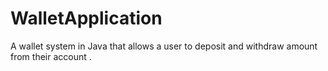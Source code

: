 # WalletApplication
A wallet system in Java that allows a user to deposit and withdraw amount from their account .
